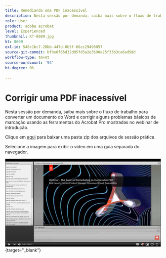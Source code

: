 ```yaml
---
title: Remediando uma PDF inacessível
description: Nesta sessão por demanda, saiba mais sobre o fluxo de trabalho para converter um documento do Word e corrigir alguns problemas básicos de marcação usando as ferramentas do Acrobat Pro mostradas no webinar de introdução
role: User
product: adobe acrobat
level: Experienced
thumbnail: KT-8609.jpg
kt: 8609
exl-id: 546c1bc7-28bb-447d-8b3f-66cc29498057
source-git-commit: bf9e6f65d32d95fd3a2e3690e25f33b3ca6ad5dd
workflow-type: tm+mt
source-wordcount: '94'
ht-degree: 0%

---
```


# Corrigir uma PDF inacessível

Nesta sessão por demanda, saiba mais sobre o fluxo de trabalho para converter um documento do Word e corrigir alguns problemas básicos de marcação usando as ferramentas do Acrobat Pro mostradas no webinar de introdução.

Clique em [aqui](../assets/accessibilitysession2.zip) para baixar uma pasta zip dos arquivos de sessão prática.

Selecione a imagem para exibir o vídeo em uma guia separada do navegador.

[![Vídeo da sessão 2](../assets/Accessibilitysession2_YT.png)](https://youtu.be/eT2IFNszNuk){target="_blank"}
